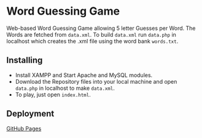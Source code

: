 # Word Guessing Game

Web-based Word Guessing Game allowing 5 letter Guesses per Word. The Words are fetched from ```data.xml```. To build ```data.xml``` run ```data.php``` in localhost which creates the .xml file using the word bank ```words.txt```.

## Installing

* Install XAMPP and Start Apache and MySQL modules.
* Download the Repository files into your local machine and open ```data.php``` in localhost to make ```data.xml```.
* To play, just open ```index.html```.

## Deployment

[GitHub Pages](https://suman2799.github.io/word-guessing-game/)
